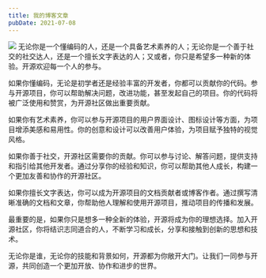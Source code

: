 ```yaml
---
title: 我的博客文章
pubDate: 2021-07-08
---
```

![](https://img.linux.net.cn/data/attachment/album/202307/23/150926gp37nz07w1jd1wcj.jpg)
无论你是一个懂编码的人，还是一个具备艺术素养的人；无论你是一个善于社交的社交达人，还是一个擅长文字表达的人；又或者，你只是希望多一种新的体验。开源欢迎每一个人的参与。

如果你懂编码，无论是初学者还是经验丰富的开发者，你都可以贡献你的代码。参与开源项目，你可以帮助解决问题，改进功能，甚至发起自己的项目。你的代码将被广泛使用和赞赏，为开源社区做出重要贡献。

如果你有艺术素养，你可以参与开源项目的用户界面设计、图标设计等方面，为项目增添美感和易用性。你的创意和设计可以改善用户体验，为项目赋予独特的视觉风格。

如果你善于社交，开源社区需要你的贡献。你可以参与讨论、解答问题，提供支持和指引给其他开发者。通过分享你的经验和知识，你可以帮助其他人成长，构建一个更加友善和协作的开源社区。

如果你擅长文字表达，你可以成为开源项目的文档贡献者或博客作者。通过撰写清晰准确的文档和文章，你帮助他人理解和使用开源项目，推动项目的传播和发展。

最重要的是，如果你只是想多一种全新的体验，开源将成为你的理想选择。加入开源社区，你将结识志同道合的人，不断学习和成长，分享和接触到创新的思想和技术。

无论你是谁，无论你的技能和背景如何，开源都为你敞开大门。让我们一同参与开源，共同创造一个更加开放、协作和进步的世界。

